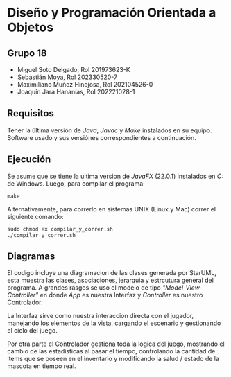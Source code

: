 # Diseño y Programación Orientada a Objetos

## Grupo 18

- Miguel Soto Delgado, Rol 201973623-K
- Sebastián Moya, Rol 202330520-7
- Maximiliano Muñoz Hinojosa, Rol 202104526-0
- Joaquín Jara Hananías, Rol 202221028-1

## Requisitos

Tener la última versión de _Java_, _Javac_ y _Make_ instalados en su equipo. Software usado y sus versiónes correspondientes a continuación.

## Ejecución

Se asume que se tiene la ultima version de _JavaFX_ (22.0.1) instalados en _C:_ de Windows. Luego, para compilar el programa:

```
make

```
Alternativamente, para correrlo en sistemas UNIX (Linux y Mac) correr el siguiente comando:

```
sudo chmod +x compilar_y_correr.sh
./compilar_y_correr.sh

```

## Diagramas

El codigo incluye una diagramacion de las clases generada por StarUML, esta muestra las clases, asociaciones, jerarquia y estrcutura general del programa. A grandes rasgos se uso el modelo de tipo _"Model-View-Controller"_ en donde _App_ es nuestra Interfaz y _Controller_ es nuestro Controlador. 

La Interfaz sirve como nuestra interaccion directa con el jugador, manejando los elementos de la vista, cargando el escenario y gestionando el ciclo del juego. 

Por otra parte el Controlador gestiona toda la logica del juego, mostrando el cambio de las estadisticas al pasar el tiempo, controlando la cantidad de items que se poseen en el inventario y modificando la salud / estado de la mascota en tiempo real.
